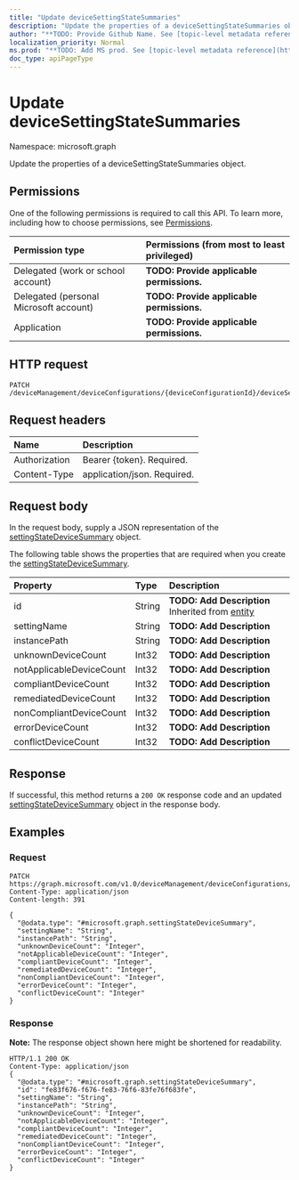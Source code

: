 ```yaml
---
title: "Update deviceSettingStateSummaries"
description: "Update the properties of a deviceSettingStateSummaries object."
author: "**TODO: Provide Github Name. See [topic-level metadata reference](https://msgo.azurewebsites.net/add/document/guidelines/metadata.html#topic-level-metadata)**"
localization_priority: Normal
ms.prod: "**TODO: Add MS prod. See [topic-level metadata reference](https://msgo.azurewebsites.net/add/document/guidelines/metadata.html#topic-level-metadata)**"
doc_type: apiPageType
---
```


# Update deviceSettingStateSummaries

Namespace: microsoft.graph

Update the properties of a deviceSettingStateSummaries object.

## Permissions
One of the following permissions is required to call this API. To learn more, including how to choose permissions, see [Permissions](/concepts/permissions-reference.md).

|Permission type|Permissions (from most to least privileged)|
|:---|:---|
|Delegated (work or school account)|**TODO: Provide applicable permissions.**|
|Delegated (personal Microsoft account)|**TODO: Provide applicable permissions.**|
|Application|**TODO: Provide applicable permissions.**|

## HTTP request

<!-- {
  "blockType": "ignored"
}
-->
``` http
PATCH /deviceManagement/deviceConfigurations/{deviceConfigurationId}/deviceSettingStateSummaries
```

## Request headers
|Name|Description|
|:---|:---|
|Authorization|Bearer {token}. Required.|
|Content-Type|application/json. Required.|

## Request body
In the request body, supply a JSON representation of the [settingStateDeviceSummary](../resources/intune-settingstatedevicesummary.md) object.

The following table shows the properties that are required when you create the [settingStateDeviceSummary](../resources/intune-settingstatedevicesummary.md).

|Property|Type|Description|
|:---|:---|:---|
|id|String|**TODO: Add Description** Inherited from [entity](../resources/entity.md)|
|settingName|String|**TODO: Add Description**|
|instancePath|String|**TODO: Add Description**|
|unknownDeviceCount|Int32|**TODO: Add Description**|
|notApplicableDeviceCount|Int32|**TODO: Add Description**|
|compliantDeviceCount|Int32|**TODO: Add Description**|
|remediatedDeviceCount|Int32|**TODO: Add Description**|
|nonCompliantDeviceCount|Int32|**TODO: Add Description**|
|errorDeviceCount|Int32|**TODO: Add Description**|
|conflictDeviceCount|Int32|**TODO: Add Description**|



## Response

If successful, this method returns a `200 OK` response code and an updated [settingStateDeviceSummary](../resources/intune-settingstatedevicesummary.md) object in the response body.

## Examples

### Request
<!-- {
  "blockType": "request",
  "name": "update_devicesettingstatesummaries"
}
-->
``` http
PATCH https://graph.microsoft.com/v1.0/deviceManagement/deviceConfigurations/{deviceConfigurationId}/deviceSettingStateSummaries
Content-Type: application/json
Content-length: 391

{
  "@odata.type": "#microsoft.graph.settingStateDeviceSummary",
  "settingName": "String",
  "instancePath": "String",
  "unknownDeviceCount": "Integer",
  "notApplicableDeviceCount": "Integer",
  "compliantDeviceCount": "Integer",
  "remediatedDeviceCount": "Integer",
  "nonCompliantDeviceCount": "Integer",
  "errorDeviceCount": "Integer",
  "conflictDeviceCount": "Integer"
}
```


### Response
**Note:** The response object shown here might be shortened for readability.
<!-- {
  "blockType": "response",
  "truncated": true
}
-->
``` http
HTTP/1.1 200 OK
Content-Type: application/json
{
  "@odata.type": "#microsoft.graph.settingStateDeviceSummary",
  "id": "fe83f676-f676-fe83-76f6-83fe76f683fe",
  "settingName": "String",
  "instancePath": "String",
  "unknownDeviceCount": "Integer",
  "notApplicableDeviceCount": "Integer",
  "compliantDeviceCount": "Integer",
  "remediatedDeviceCount": "Integer",
  "nonCompliantDeviceCount": "Integer",
  "errorDeviceCount": "Integer",
  "conflictDeviceCount": "Integer"
}
```


